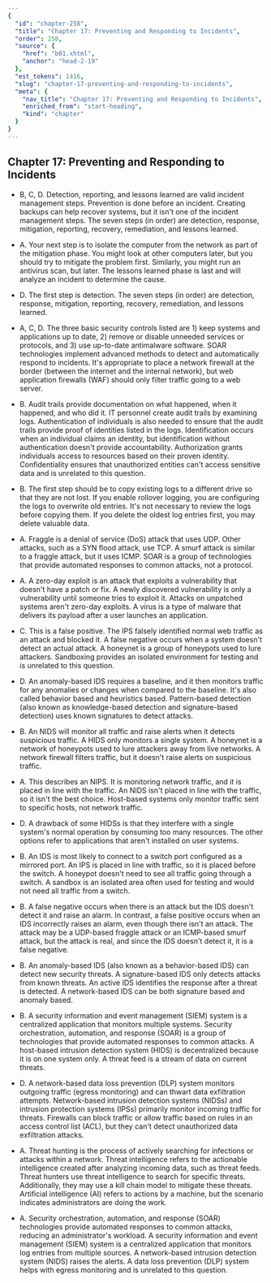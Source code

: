 ```yaml
---
{
  "id": "chapter-258",
  "title": "Chapter 17: Preventing and Responding to Incidents",
  "order": 258,
  "source": {
    "href": "b01.xhtml",
    "anchor": "head-2-19"
  },
  "est_tokens": 1416,
  "slug": "chapter-17-preventing-and-responding-to-incidents",
  "meta": {
    "nav_title": "Chapter 17: Preventing and Responding to Incidents",
    "enriched_from": "start-heading",
    "kind": "chapter"
  }
}
---
```

## Chapter 17: Preventing and Responding to Incidents

- B, C, D. Detection, reporting, and lessons learned are valid incident management steps. Prevention is done before an incident. Creating backups can help recover systems, but it isn't one of the incident management steps. The seven steps (in order) are detection, response, mitigation, reporting, recovery, remediation, and lessons learned.

- A. Your next step is to isolate the computer from the network as part of the mitigation phase. You might look at other computers later, but you should try to mitigate the problem first. Similarly, you might run an antivirus scan, but later. The lessons learned phase is last and will analyze an incident to determine the cause.

- D. The first step is detection. The seven steps (in order) are detection, response, mitigation, reporting, recovery, remediation, and lessons learned.

- A, C, D. The three basic security controls listed are 1) keep systems and applications up to date, 2) remove or disable unneeded services or protocols, and 3) use up-to-date antimalware software. SOAR technologies implement advanced methods to detect and automatically respond to incidents. It's appropriate to place a network firewall at the border (between the internet and the internal network), but web application firewalls (WAF) should only filter traffic going to a web server.

- B. Audit trails provide documentation on what happened, when it happened, and who did it. IT personnel create audit trails by examining logs. Authentication of individuals is also needed to ensure that the audit trails provide proof of identities listed in the logs. Identification occurs when an individual claims an identity, but identification without authentication doesn't provide accountability. Authorization grants individuals access to resources based on their proven identity. Confidentiality ensures that unauthorized entities can't access sensitive data and is unrelated to this question.

- B. The first step should be to copy existing logs to a different drive so that they are not lost. If you enable rollover logging, you are configuring the logs to overwrite old entries. It's not necessary to review the logs before copying them. If you delete the oldest log entries first, you may delete valuable data.

- A. Fraggle is a denial of service (DoS) attack that uses UDP. Other attacks, such as a SYN flood attack, use TCP. A smurf attack is similar to a fraggle attack, but it uses ICMP. SOAR is a group of technologies that provide automated responses to common attacks, not a protocol.

- A. A zero-day exploit is an attack that exploits a vulnerability that doesn't have a patch or fix. A newly discovered vulnerability is only a vulnerability until someone tries to exploit it. Attacks on unpatched systems aren't zero-day exploits. A virus is a type of malware that delivers its payload after a user launches an application.

- C. This is a false positive. The IPS falsely identified normal web traffic as an attack and blocked it. A false negative occurs when a system doesn't detect an actual attack. A honeynet is a group of honeypots used to lure attackers. Sandboxing provides an isolated environment for testing and is unrelated to this question.

- D. An anomaly-based IDS requires a baseline, and it then monitors traffic for any anomalies or changes when compared to the baseline. It's also called behavior based and heuristics based. Pattern-based detection (also known as knowledge-based detection and signature-based detection) uses known signatures to detect attacks.

- B. An NIDS will monitor all traffic and raise alerts when it detects suspicious traffic. A HIDS only monitors a single system. A honeynet is a network of honeypots used to lure attackers away from live networks. A network firewall filters traffic, but it doesn't raise alerts on suspicious traffic.

- A. This describes an NIPS. It is monitoring network traffic, and it is placed in line with the traffic. An NIDS isn't placed in line with the traffic, so it isn't the best choice. Host-based systems only monitor traffic sent to specific hosts, not network traffic.

- D. A drawback of some HIDSs is that they interfere with a single system's normal operation by consuming too many resources. The other options refer to applications that aren't installed on user systems.

- B. An IDS is most likely to connect to a switch port configured as a mirrored port. An IPS is placed in line with traffic, so it is placed before the switch. A honeypot doesn't need to see all traffic going through a switch. A sandbox is an isolated area often used for testing and would not need all traffic from a switch.

- B. A false negative occurs when there is an attack but the IDS doesn't detect it and raise an alarm. In contrast, a false positive occurs when an IDS incorrectly raises an alarm, even though there isn't an attack. The attack may be a UDP-based fraggle attack or an ICMP-based smurf attack, but the attack is real, and since the IDS doesn't detect it, it is a false negative.

- B. An anomaly-based IDS (also known as a behavior-based IDS) can detect new security threats. A signature-based IDS only detects attacks from known threats. An active IDS identifies the response after a threat is detected. A network-based IDS can be both signature based and anomaly based.

- B. A security information and event management (SIEM) system is a centralized application that monitors multiple systems. Security orchestration, automation, and response (SOAR) is a group of technologies that provide automated responses to common attacks. A host-based intrusion detection system (HIDS) is decentralized because it is on one system only. A threat feed is a stream of data on current threats.

- D. A network-based data loss prevention (DLP) system monitors outgoing traffic (egress monitoring) and can thwart data exfiltration attempts. Network-based intrusion detection systems (NIDSs) and intrusion protection systems (IPSs) primarily monitor incoming traffic for threats. Firewalls can block traffic or allow traffic based on rules in an access control list (ACL), but they can't detect unauthorized data exfiltration attacks.

- A. Threat hunting is the process of actively searching for infections or attacks within a network. Threat intelligence refers to the actionable intelligence created after analyzing incoming data, such as threat feeds. Threat hunters use threat intelligence to search for specific threats. Additionally, they may use a kill chain model to mitigate these threats. Artificial intelligence (AI) refers to actions by a machine, but the scenario indicates administrators are doing the work.

- A. Security orchestration, automation, and response (SOAR) technologies provide automated responses to common attacks, reducing an administrator's workload. A security information and event management (SIEM) system is a centralized application that monitors log entries from multiple sources. A network-based intrusion detection system (NIDS) raises the alerts. A data loss prevention (DLP) system helps with egress monitoring and is unrelated to this question.
